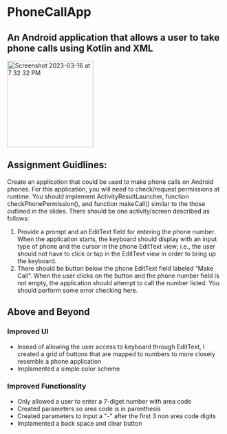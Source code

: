 # PhoneCallApp
## An Android application that allows a user to take phone calls using Kotlin and XML
<img width="200" alt="Screenshot 2023-03-16 at 7 32 32 PM" src="https://user-images.githubusercontent.com/75393933/225775471-c6678f9f-f2c2-4f53-8fb6-7ae94927712f.png">

## Assignment Guidlines:
Create an application that could be used to make phone calls on Android phones. For this application, you will need to check/request permissions at runtime. You should implement ActivityResultLauncher<String>, function checkPhonePermission(), and function makeCall() similar to the those outlined in the slides.
There should be one activity/screen described as follows:
1. Provide a prompt and an EditText field for entering the phone number. When the application starts, the keyboard should display with an input type of phone and the cursor in the phone EditText view; i.e., the user should not have to click or tap in the EditText view in order to bring up the keyboard.
2. There should be button below the phone EditText field labeled “Make Call”. When the user clicks on the button and the phone number field is not empty, the application should attempt to call the number listed. You should perform some error checking here.

## Above and Beyond
### Improved UI
- Insead of allowing the user access to keyboard through EditText, I created a grid of buttons that are mapped to numbers to more closely resemble a phone application
- Implamented a simple color scheme

### Improved Functionality
- Only allowed a user to enter a 7-diget number with area code
- Created parameters so area code is in parenthesis
- Created parameters to input a "-" after the first 3 non area code digits
- Implamented a back space and clear button
